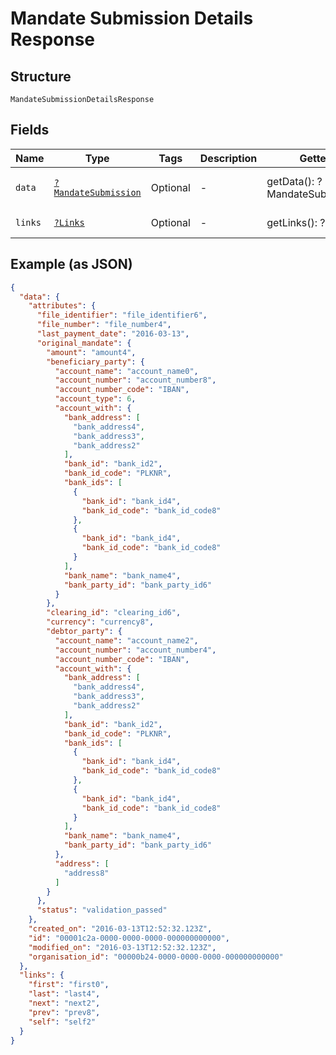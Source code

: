 
# Mandate Submission Details Response

## Structure

`MandateSubmissionDetailsResponse`

## Fields

| Name | Type | Tags | Description | Getter | Setter |
|  --- | --- | --- | --- | --- | --- |
| `data` | [`?MandateSubmission`](../../doc/models/mandate-submission.md) | Optional | - | getData(): ?MandateSubmission | setData(?MandateSubmission data): void |
| `links` | [`?Links`](../../doc/models/links.md) | Optional | - | getLinks(): ?Links | setLinks(?Links links): void |

## Example (as JSON)

```json
{
  "data": {
    "attributes": {
      "file_identifier": "file_identifier6",
      "file_number": "file_number4",
      "last_payment_date": "2016-03-13",
      "original_mandate": {
        "amount": "amount4",
        "beneficiary_party": {
          "account_name": "account_name0",
          "account_number": "account_number8",
          "account_number_code": "IBAN",
          "account_type": 6,
          "account_with": {
            "bank_address": [
              "bank_address4",
              "bank_address3",
              "bank_address2"
            ],
            "bank_id": "bank_id2",
            "bank_id_code": "PLKNR",
            "bank_ids": [
              {
                "bank_id": "bank_id4",
                "bank_id_code": "bank_id_code8"
              },
              {
                "bank_id": "bank_id4",
                "bank_id_code": "bank_id_code8"
              }
            ],
            "bank_name": "bank_name4",
            "bank_party_id": "bank_party_id6"
          }
        },
        "clearing_id": "clearing_id6",
        "currency": "currency8",
        "debtor_party": {
          "account_name": "account_name2",
          "account_number": "account_number4",
          "account_number_code": "IBAN",
          "account_with": {
            "bank_address": [
              "bank_address4",
              "bank_address3",
              "bank_address2"
            ],
            "bank_id": "bank_id2",
            "bank_id_code": "PLKNR",
            "bank_ids": [
              {
                "bank_id": "bank_id4",
                "bank_id_code": "bank_id_code8"
              },
              {
                "bank_id": "bank_id4",
                "bank_id_code": "bank_id_code8"
              }
            ],
            "bank_name": "bank_name4",
            "bank_party_id": "bank_party_id6"
          },
          "address": [
            "address8"
          ]
        }
      },
      "status": "validation_passed"
    },
    "created_on": "2016-03-13T12:52:32.123Z",
    "id": "00001c2a-0000-0000-0000-000000000000",
    "modified_on": "2016-03-13T12:52:32.123Z",
    "organisation_id": "00000b24-0000-0000-0000-000000000000"
  },
  "links": {
    "first": "first0",
    "last": "last4",
    "next": "next2",
    "prev": "prev8",
    "self": "self2"
  }
}
```

